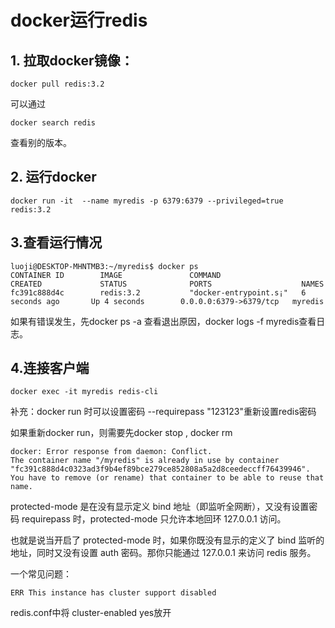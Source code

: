 # docker运行redis

## 1. 拉取docker镜像：
```
docker pull redis:3.2
```
可以通过
```
docker search redis
```
查看别的版本。

## 2. 运行docker
```
docker run -it  --name myredis -p 6379:6379 --privileged=true redis:3.2
```

## 3.查看运行情况
```
luoji@DESKTOP-MHNTMB3:~/myredis$ docker ps
CONTAINER ID        IMAGE               COMMAND                  CREATED             STATUS              PORTS                    NAMES
fc391c888d4c        redis:3.2           "docker-entrypoint.s¡­"   6 seconds ago       Up 4 seconds        0.0.0.0:6379->6379/tcp   myredis
```
如果有错误发生，先docker ps -a 查看退出原因，docker logs -f myredis查看日志。

## 4.连接客户端
```
docker exec -it myredis redis-cli
```

补充：docker run 时可以设置密码 --requirepass "123123"重新设置redis密码

如果重新docker run，则需要先docker stop  ,  docker rm
```
docker: Error response from daemon: Conflict. 
The container name "/myredis" is already in use by container "fc391c888d4c0323ad3f9b4ef89bce279ce852808a5a2d8ceedeccff76439946". You have to remove (or rename) that container to be able to reuse that name.
```
protected-mode 是在没有显示定义 bind 地址（即监听全网断），又没有设置密码 requirepass
时，protected-mode 只允许本地回环 127.0.0.1 访问。

也就是说当开启了 protected-mode 时，如果你既没有显示的定义了 bind 监听的地址，同时又没有设置 auth 密码。那你只能通过 127.0.0.1 来访问 redis 服务。

一个常见问题：
```
ERR This instance has cluster support disabled
```
redis.conf中将 cluster-enabled yes放开